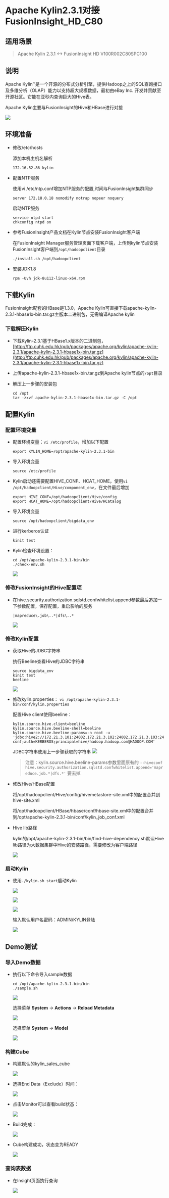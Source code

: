 # Apache Kylin2.3.1对接FusionInsight_HD_C80

## 适用场景

> Apache Kylin 2.3.1 <-> FusionInsight HD V100R002C80SPC100

## 说明

Apache Kylin™是一个开源的分布式分析引擎，提供Hadoop之上的SQL查询接口及多维分析（OLAP）能力以支持超大规模数据，最初由eBay Inc. 开发并贡献至开源社区。它能在亚秒内查询巨大的Hive表。

Apache Kylin主要与FusionInsight的Hive和HBase进行对接

![](assets/Using_Kylin2.1.0_with_FusionInsight_HD_C70/0a886.png)

## 环境准备

* 修改/etc/hosts

  添加本机主机名解析
  ```
  172.16.52.86 kylin
  ```

* 配置NTP服务

  使用vi /etc/ntp.conf增加NTP服务的配置,时间与FusionInsight集群同步
  ```
  server 172.18.0.18 nomodify notrap nopeer noquery
  ```

  启动NTP服务
  ```
  service ntpd start
  chkconfig ntpd on
  ```

* 参考FusionInsight产品文档在Kylin节点安装FusionInsight客户端

  在FusionInsight Manager服务管理页面下载客户端，上传到kylin节点安装FusionInsight客户端到`/opt/hadoopclient`目录
  ```
  ./install.sh /opt/hadoopclient
  ```

* 安装JDK1.8
  ```
  rpm -Uvh jdk-8u112-linux-x64.rpm
  ```

## 下载Kylin

Fusioninsight配套的HBase是1.3.0，Apache Kylin可直接下载apache-kylin-2.3.1-hbase1x-bin.tar.gz主版本二进制包，无需编译Apache kylin

### 下载解压Kylin

* 下载Kylin-2.3.1基于HBase1.x版本的二进制包，
  [http://ftp.cuhk.edu.hk/pub/packages/apache.org/kylin/apache-kylin-2.3.1/apache-kylin-2.3.1-hbase1x-bin.tar.gz](http://ftp.cuhk.edu.hk/pub/packages/apache.org/kylin/apache-kylin-2.3.1/apache-kylin-2.3.1-hbase1x-bin.tar.gz)

* 上传apache-kylin-2.3.1-hbase1x-bin.tar.gz到Apache kylin节点的`/opt`目录

* 解压上一步骤的安装包
  ```
  cd /opt
  tar -zxvf apache-kylin-2.3.1-hbase1x-bin.tar.gz -C /opt
  ```

## 配置Kylin

### 配置环境变量

* 配置环境变量：`vi /etc/profile`，增加以下配置
  ```
  export KYLIN_HOME=/opt/apache-kylin-2.3.1-bin
  ```

* 导入环境变量
  ```
  source /etc/profile
  ```

* Kylin启动还需要配置HIVE_CONF、HCAT_HOME，使用`vi /opt/hadoopclient/Hive/component_env`，在文件最后增加
  ```
  export HIVE_CONF=/opt/hadoopclient/Hive/config
  export HCAT_HOME=/opt/hadoopclient/Hive/HCatalog
  ```

* 导入环境变量
  ```
  source /opt/hadoopclient/bigdata_env
  ```

* 进行kerberos认证
  ```
  kinit test
  ```

* Kylin检查环境设置：
  ```
  cd /opt/apache-kylin-2.3.1-bin/bin
  ./check-env.sh
  ```

  ![](assets/Using_Kylin2.3.1_with_FusionInsight_HD_C80/6a159.png)

### 修改FusionInsight的Hive配置项

* 在hive.security.authorization.sqlstd.confwhitelist.append参数最后追加一下参数配置，保存配置，重启影响的服务

  ```
  |mapreduce\.job\..*|dfs\..*
  ```

  ![](assets/Using_Kylin2.3.1_with_FusionInsight_HD_C80/1ec45.png)

### 修改Kylin配置

* 获取Hive的JDBC字符串

  执行Beeline查看Hive的JDBC字符串

  ```
  source bigdata_env
  kinit test
  beeline
  ```

  ![](assets/Using_Kylin2.3.1_with_FusionInsight_HD_C80/7c3ac.png)

* 修改kylin.properties： `vi /opt/apache-kylin-2.3.1-bin/conf/kylin.properties`

  配置Hive client使用beeline：
  ```
  kylin.source.hive.client=beeline
  kylin.source.hive.beeline-shell=beeline
  kylin.source.hive.beeline-params=-n root -u 'jdbc:hive2://172.21.3.101:24002,172.21.3.102:24002,172.21.3.103:24002/;serviceDiscoveryMode=zooKeeper;zooKeeperNamespace=hiveserver2;sasl.qop=auth-conf;auth=KERBEROS;principal=hive/hadoop.hadoop.com@HADOOP.COM'
  ```
  JDBC字符串使用上一步骤获取的字符串
  ![](assets/Using_Kylin2.3.1_with_FusionInsight_HD_C80/3d136.png)

  > 注意：kylin.source.hive.beeline-params参数里面原有的 ``--hiveconf hive.security.authorization.sqlstd.confwhitelist.append='mapreduce.job.*|dfs.*'`` 要去掉

* 修改Hive/HBase配置

  将/opt/hadoopclient/Hive/config/hivemetastore-site.xml中的配置合并到hive-site.xml

  将/opt/hadoopclient/HBase/hbase/conf/hbase-site.xml中的配置合并到/opt/apache-kylin-2.3.1-bin/conf/kylin_job_conf.xml

* Hive lib路径

  kylin的/opt/apache-kylin-2.3.1-bin/bin/find-hive-dependency.sh默认Hive lib路径为大数据集群中Hive的安装路径，需要修改为客户端路径

  ![](assets/Using_Kylin2.1.0_with_FusionInsight_HD_C70/image11.png)

### 启动Kylin

* 使用`./kylin.sh start`启动Kylin

  ![](assets/Using_Kylin2.3.1_with_FusionInsight_HD_C80/9aa02.png)

  ![](assets/Using_Kylin2.3.1_with_FusionInsight_HD_C80/45f98.png)

  ![](assets/Using_Kylin2.1.0_with_FusionInsight_HD_C70/image14.png)

  输入默认用户名密码：ADMIN/KYLIN登陆

  ![](assets/Using_Kylin2.1.0_with_FusionInsight_HD_C70/image15.png)

## Demo测试

### 导入Demo数据

* 执行以下命令导入sample数据
  ```
  cd /opt/apache-kylin-2.3.1-bin/bin
  ./sample.sh
  ```

  ![](assets/Using_Kylin2.3.1_with_FusionInsight_HD_C80/eab30.png)

  选择菜单 **System** -> **Actions** -> **Reload Metadata**

  ![](assets/Using_Kylin2.1.0_with_FusionInsight_HD_C70/image17.png)

  选择菜单 **System** -> **Model**

  ![](assets/Using_Kylin2.1.0_with_FusionInsight_HD_C70/image18.png)

### 构建Cube

* 构建默认的kylin_sales_cube

  ![](assets/Using_Kylin2.1.0_with_FusionInsight_HD_C70/image19.png)

* 选择End Data（Exclude）时间：

  ![](assets/Using_Kylin2.1.0_with_FusionInsight_HD_C70/image20.png)

* 点击Monitor可以查看build状态：

  ![](assets/Using_Kylin2.1.0_with_FusionInsight_HD_C70/image21.png)

* Build完成：

  ![](assets/Using_Kylin2.1.0_with_FusionInsight_HD_C70/image22.png)

* Cube构建成功，状态变为READY

  ![](assets/Using_Kylin2.1.0_with_FusionInsight_HD_C70/image23.png)

### 查询表数据

* 在Insight页面执行查询

  ![](assets/Using_Kylin2.1.0_with_FusionInsight_HD_C70/image24.png)
